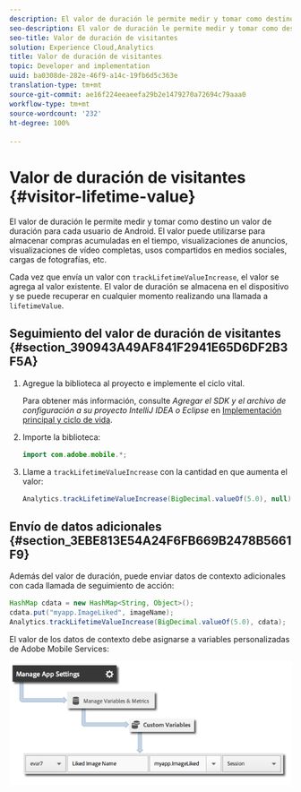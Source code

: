 ```yaml
---
description: El valor de duración le permite medir y tomar como destino un valor de duración para cada usuario de Android. El valor puede utilizarse para almacenar compras acumuladas en el tiempo, visualizaciones de anuncios, visualizaciones de vídeo completas, usos compartidos en medios sociales, cargas de fotografías, etc.
seo-description: El valor de duración le permite medir y tomar como destino un valor de duración para cada usuario de Android. El valor puede utilizarse para almacenar compras acumuladas en el tiempo, visualizaciones de anuncios, visualizaciones de vídeo completas, usos compartidos en medios sociales, cargas de fotografías, etc.
seo-title: Valor de duración de visitantes
solution: Experience Cloud,Analytics
title: Valor de duración de visitantes
topic: Developer and implementation
uuid: ba0308de-282e-46f9-a14c-19fb6d5c363e
translation-type: tm+mt
source-git-commit: ae16f224eeaeefa29b2e1479270a72694c79aaa0
workflow-type: tm+mt
source-wordcount: '232'
ht-degree: 100%

---
```



# Valor de duración de visitantes {#visitor-lifetime-value}

El valor de duración le permite medir y tomar como destino un valor de duración para cada usuario de Android. El valor puede utilizarse para almacenar compras acumuladas en el tiempo, visualizaciones de anuncios, visualizaciones de vídeo completas, usos compartidos en medios sociales, cargas de fotografías, etc.

Cada vez que envía un valor con `trackLifetimeValueIncrease`, el valor se agrega al valor existente. El valor de duración se almacena en el dispositivo y se puede recuperar en cualquier momento realizando una llamada a `lifetimeValue`.

## Seguimiento del valor de duración de visitantes {#section_390943A49AF841F2941E65D6DF2B3F5A}

1. Agregue la biblioteca al proyecto e implemente el ciclo vital.

   Para obtener más información, consulte *Agregar el SDK y el archivo de configuración a su proyecto IntelliJ IDEA o Eclipse* en [Implementación principal y ciclo de vida](/help/android/getting-started/dev-qs.md).
1. Importe la biblioteca:

   ```java
   import com.adobe.mobile.*;
   ```

1. Llame a `trackLifetimeValueIncrease` con la cantidad en que aumenta el valor:

   ```java
   Analytics.trackLifetimeValueIncrease(BigDecimal.valueOf(5.0), null);
   ```

## Envío de datos adicionales {#section_3EBE813E54A24F6FB669B2478B5661F9}

Además del valor de duración, puede enviar datos de contexto adicionales con cada llamada de seguimiento de acción:

```java
HashMap cdata = new HashMap<String, Object>(); 
cdata.put("myapp.ImageLiked", imageName); 
Analytics.trackLifetimeValueIncrease(BigDecimal.valueOf(5.0), cdata);
```

El valor de los datos de contexto debe asignarse a variables personalizadas de Adobe Mobile Services:

![](assets/map-variable-context-ltv.png)

